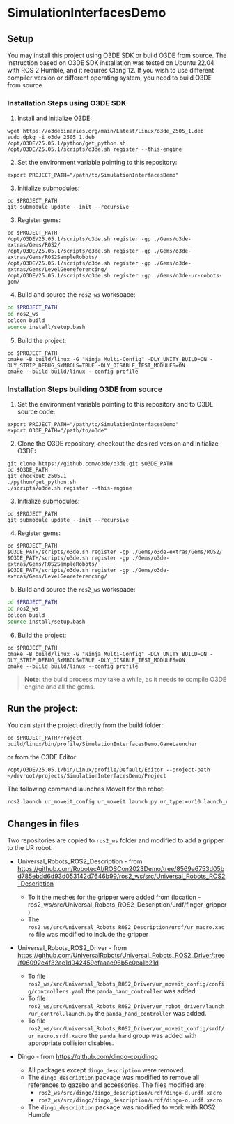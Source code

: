 # SimulationInterfacesDemo

## Setup

You may install this project using O3DE SDK or build O3DE from source. The instruction based on O3DE SDK installation was tested on Ubuntu 22.04 with ROS 2 Humble, and it requires Clang 12. If you wish to use different compiler version or different operating system, you need to build O3DE from source.

### Installation Steps using O3DE SDK

1. Install and initialize O3DE:
```shell
wget https://o3debinaries.org/main/Latest/Linux/o3de_2505_1.deb
sudo dpkg -i o3de_2505_1.deb
/opt/O3DE/25.05.1/python/get_python.sh
/opt/O3DE/25.05.1/scripts/o3de.sh register --this-engine 
```

2. Set the environment variable pointing to this repository:
```shell
export PROJECT_PATH="/path/to/SimulationInterfacesDemo"
```

3. Initialize submodules:
```shell
cd $PROJECT_PATH
git submodule update --init --recursive
```

3. Register gems:
```shell
cd $PROJECT_PATH
/opt/O3DE/25.05.1/scripts/o3de.sh register -gp ./Gems/o3de-extras/Gems/ROS2/
/opt/O3DE/25.05.1/scripts/o3de.sh register -gp ./Gems/o3de-extras/Gems/ROS2SampleRobots/
/opt/O3DE/25.05.1/scripts/o3de.sh register -gp ./Gems/o3de-extras/Gems/LevelGeoreferencing/
/opt/O3DE/25.05.1/scripts/o3de.sh register -gp ./Gems/o3de-ur-robots-gem/
```
4. Build and source the `ros2_ws` workspace:
```bash
cd $PROJECT_PATH
cd ros2_ws
colcon build
source install/setup.bash
```

5. Build the project:
```shell
cd $PROJECT_PATH
cmake -B build/linux -G "Ninja Multi-Config" -DLY_UNITY_BUILD=ON -DLY_STRIP_DEBUG_SYMBOLS=TRUE -DLY_DISABLE_TEST_MODULES=ON
cmake --build build/linux --config profile
```

### Installation Steps building O3DE from source

1. Set the environment variable pointing to this repository and to O3DE source code:
```shell
export PROJECT_PATH="/path/to/SimulationInterfacesDemo"
export O3DE_PATH="/path/to/o3de"
```

2. Clone the O3DE repository, checkout the desired version and initialize O3DE:
```shell
git clone https://github.com/o3de/o3de.git $O3DE_PATH
cd $O3DE_PATH
git checkout 2505.1
./python/get_python.sh
./scripts/o3de.sh register --this-engine
```

3. Initialize submodules:
```shell
cd $PROJECT_PATH
git submodule update --init --recursive
```

4. Register gems:
```shell
cd $PROJECT_PATH
$O3DE_PATH/scripts/o3de.sh register -gp ./Gems/o3de-extras/Gems/ROS2/
$O3DE_PATH/scripts/o3de.sh register -gp ./Gems/o3de-extras/Gems/ROS2SampleRobots/
$O3DE_PATH/scripts/o3de.sh register -gp ./Gems/o3de-extras/Gems/LevelGeoreferencing/
```

5. Build and source the `ros2_ws` workspace:
```bash
cd $PROJECT_PATH
cd ros2_ws
colcon build
source install/setup.bash
```

6. Build the project:
```shell
cd $PROJECT_PATH
cmake -B build/linux -G "Ninja Multi-Config" -DLY_UNITY_BUILD=ON -DLY_STRIP_DEBUG_SYMBOLS=TRUE -DLY_DISABLE_TEST_MODULES=ON
cmake --build build/linux --config profile
```

> **Note:** the build process may take a while, as it needs to compile O3DE engine and all the gems.

## Run the project:

You can start the project directly from the build folder:
```shell
cd $PROJECT_PATH/Project
build/linux/bin/profile/SimulationInterfacesDemo.GameLauncher
```

or from the O3DE Editor:
```shell
/opt/O3DE/25.05.1/bin/Linux/profile/Default/Editor --project-path ~/devroot/projects/SimulationInterfacesDemo/Project 
```

The following command launches MoveIt for the robot:
```bash
ros2 launch ur_moveit_config ur_moveit.launch.py ur_type:=ur10 launch_rviz:=true use_fake_hardware:=true use_sim_time:=true
```

## Changes in files
Two repositories are copied to `ros2_ws` folder and modified to add a gripper to the UR robot:
- Universal_Robots_ROS2_Description - from https://github.com/RobotecAI/ROSCon2023Demo/tree/8569a6753d05bd785ebdd6d93d053142d7646b99/ros2_ws/src/Universal_Robots_ROS2_Description
    - To it the meshes for the gripper were added from (location - ros2_ws/src/Universal_Robots_ROS2_Description/urdf/finger_gripper)
    - The `ros2_ws/src/Universal_Robots_ROS2_Description/urdf/ur_macro.xacro` file was modified to include the gripper
- Universal_Robots_ROS2_Driver - from https://github.com/UniversalRobots/Universal_Robots_ROS2_Driver/tree/f06092e4f32ae1d042459cfaaae96b5c0ea1b21d
    - To file `ros2_ws/src/Universal_Robots_ROS2_Driver/ur_moveit_config/config/controllers.yaml` the `panda_hand_controller` was added.
    - To file `ros2_ws/src/Universal_Robots_ROS2_Driver/ur_robot_driver/launch/ur_control.launch.py` the `panda_hand_controller` was added.
    - To file `ros2_ws/src/Universal_Robots_ROS2_Driver/ur_moveit_config/srdf/ur_macro.srdf.xacro` the `panda_hand` group was added with appropriate collision disables.

- Dingo - from https://github.com/dingo-cpr/dingo
    - All packages except `dingo_description` were removed.
    - The `dingo_description` package was modified to remove all references to gazebo and accessories. The files modified are:
        - `ros2_ws/src/dingo/dingo_description/urdf/dingo-d.urdf.xacro`
        - `ros2_ws/src/dingo/dingo_description/urdf/dingo-o.urdf.xacro`
    - The `dingo_description` package was modified to work with ROS2 Humble
